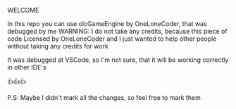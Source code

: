 WELCOME

In this repo you can use olcGameEngine by OneLoneCoder, that was debugged by me
WARNING: I do not take any credits, because this piece of code Licensed by OneLoneCoder and 
I just wanted to help other people without taking any credits for work

It was debugged at VSCode, so I'm not sure, that it will be working correctly in other IDE's

👍👍👍

P.S: Maybe I didn't mark all the changes, so feel free to mark them
